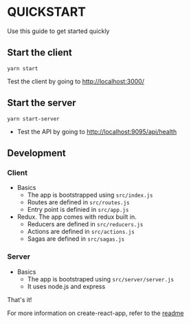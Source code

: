 # QUICKSTART

Use this guide to get started quickly

## Start the client

`yarn start`

Test the client by going to [http://localhost:3000/](http://localhost:3000/)

## Start the server

`yarn start-server`

- Test the API by going to [http://localhost:9095/api/health](http://localhost:9095/api/health)

## Development

### Client

- Basics
  - The app is bootstrapped using `src/index.js`
  - Routes are defined in `src/routes.js`
  - Entry point is definied in `src/app.js`
- Redux. The app comes with redux built in. 
  - Reducers are defined in `src/reducers.js`
  - Actions are defined in `src/actions.js`
  - Sagas are defined in `src/sagas.js`

### Server

- Basics
  - The app is bootstraped using `src/server/server.js`
  - It uses node.js and express

That's it!

For more information on create-react-app, refer to the [readme](./README-CREATE-REACT-APP.md)
